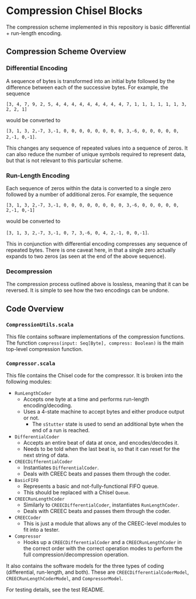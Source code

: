 # Compression Chisel Blocks

The compression scheme implemented in this repository is basic differential + run-length encoding.

## Compression Scheme Overview

### Differential Encoding

A sequence of bytes is transformed into an initial byte followed by the difference between each of the successive bytes. For example, the sequence

`[3, 4, 7, 9, 2, 5, 4, 4, 4, 4, 4, 4, 4, 4, 4, 7, 1, 1, 1, 1, 1, 1, 3, 2, 2, 1]`

would be converted to

`[3, 1, 3, 2,-7, 3,-1, 0, 0, 0, 0, 0, 0, 0, 0, 3,-6, 0, 0, 0, 0, 0, 2,-1, 0,-1]`.

This changes any sequence of repeated values into a sequence of zeros. It can also reduce the number of unique symbols required to represent data, but that is not relevant to this particular scheme.

### Run-Length Encoding

Each sequence of zeros within the data is converted to a single zero followed by a number of additional zeros. For example, the sequence

`[3, 1, 3, 2,-7, 3,-1, 0, 0, 0, 0, 0, 0, 0, 0, 3,-6, 0, 0, 0, 0, 0, 2,-1, 0,-1]`

would be converted to

`[3, 1, 3, 2,-7, 3,-1, 0, 7, 3,-6, 0, 4, 2,-1, 0, 0,-1]`.

This in conjunction with differential encoding compresses any sequence of repeated bytes. There is one caveat here, in that a single zero actually expands to two zeros (as seen at the end of the above sequence).

### Decompression

The compression process outlined above is lossless, meaning that it can be reversed. It is simple to see how the two encodings can be undone.

## Code Overview

### `CompressionUtils.scala`

This file contains software implementations of the compression functions. The function `compress(input: Seq[Byte], compress: Boolean)` is the main top-level compression function.

### `Compressor.scala`

This file contains the Chisel code for the compressor. It is broken into the following modules:

- `RunLengthCoder`
  - Accepts one byte at a time and performs run-length encoding/decoding.
  - Uses a 4-state machine to accept bytes and either produce output or not.
    - The `sStutter` state is used to send an additional byte when the end of a run is reached.
- `DifferentialCoder`
  - Accepts an entire beat of data at once, and encodes/decodes it.
  - Needs to be told when the last beat is, so that it can reset for the next string of data.
- `CREECDifferentialCoder`
  - Instantiates `DifferentialCoder`.
  - Deals with CREEC beats and passes them through the coder.
- `BasicFIFO`
  - Represents a basic and not-fully-functional FIFO queue.
  - This should be replaced with a Chisel `Queue`.
- `CREECRunLengthCoder`
  - Similarly to `CREECDifferentialCoder`, instantiates `RunLengthCoder`.
  - Deals with CREEC beats and passes them through the coder.
- `CREECCoder`
  - This is just a module that allows any of the CREEC-level modules to fit into a tester.
- `Compressor`
  - Hooks up a `CREECDifferentialCoder` and a `CREECRunLengthCoder` in the correct order with the correct operation modes to perform the full compression/decompression operation.

It also contains the software models for the three types of coding (differential, run-length, and both). These are `CREECDifferentialCoderModel`, `CREECRunLengthCoderModel`, and `CompressorModel`.

For testing details, see the test README.
